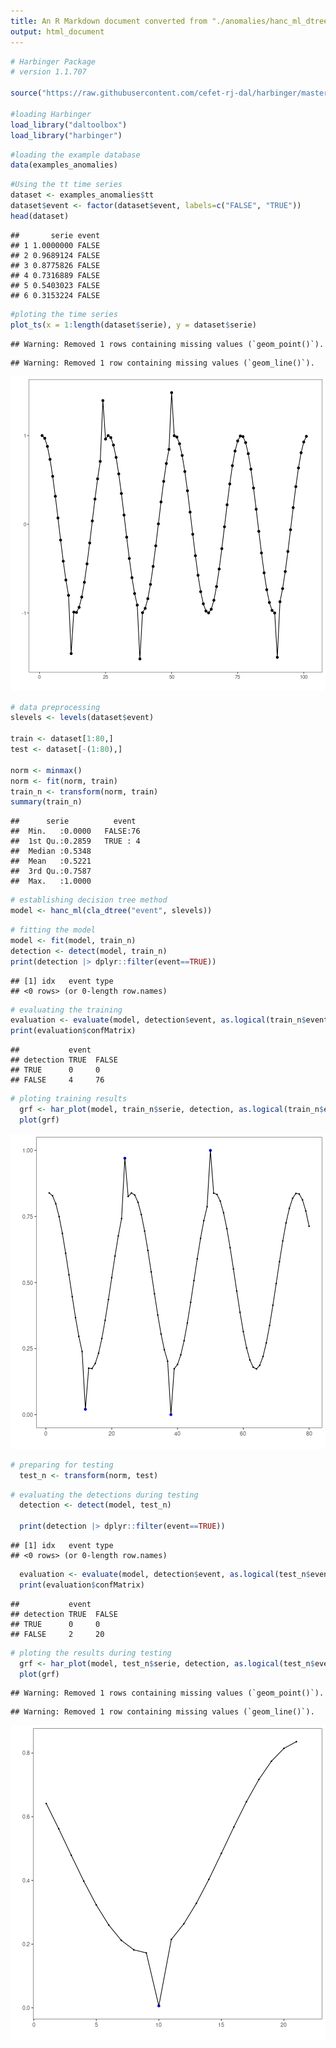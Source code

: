 ```yaml
---
title: An R Markdown document converted from "./anomalies/hanc_ml_dtree.ipynb"
output: html_document
---
```



```r
# Harbinger Package
# version 1.1.707

source("https://raw.githubusercontent.com/cefet-rj-dal/harbinger/master/jupyter.R")

#loading Harbinger
load_library("daltoolbox") 
load_library("harbinger") 
```


```r
#loading the example database
data(examples_anomalies)
```


```r
#Using the tt time series
dataset <- examples_anomalies$tt
dataset$event <- factor(dataset$event, labels=c("FALSE", "TRUE"))
head(dataset)
```

```
##       serie event
## 1 1.0000000 FALSE
## 2 0.9689124 FALSE
## 3 0.8775826 FALSE
## 4 0.7316889 FALSE
## 5 0.5403023 FALSE
## 6 0.3153224 FALSE
```


```r
#ploting the time series
plot_ts(x = 1:length(dataset$serie), y = dataset$serie)
```

```
## Warning: Removed 1 rows containing missing values (`geom_point()`).
```

```
## Warning: Removed 1 row containing missing values (`geom_line()`).
```

![plot of chunk unnamed-chunk-4](fig/hanc_ml_dtree/unnamed-chunk-4-1.png)


```r
# data preprocessing
slevels <- levels(dataset$event)

train <- dataset[1:80,]
test <- dataset[-(1:80),]

norm <- minmax()
norm <- fit(norm, train)
train_n <- transform(norm, train)
summary(train_n)
```

```
##      serie          event   
##  Min.   :0.0000   FALSE:76  
##  1st Qu.:0.2859   TRUE : 4  
##  Median :0.5348             
##  Mean   :0.5221             
##  3rd Qu.:0.7587             
##  Max.   :1.0000
```


```r
# establishing decision tree method 
model <- hanc_ml(cla_dtree("event", slevels))
```


```r
# fitting the model
model <- fit(model, train_n)
detection <- detect(model, train_n)
print(detection |> dplyr::filter(event==TRUE))
```

```
## [1] idx   event type 
## <0 rows> (or 0-length row.names)
```

```r
# evaluating the training
evaluation <- evaluate(model, detection$event, as.logical(train_n$event))
print(evaluation$confMatrix)
```

```
##           event      
## detection TRUE  FALSE
## TRUE      0     0    
## FALSE     4     76
```


```r
# ploting training results
  grf <- har_plot(model, train_n$serie, detection, as.logical(train_n$event))
  plot(grf)
```

![plot of chunk unnamed-chunk-8](fig/hanc_ml_dtree/unnamed-chunk-8-1.png)


```r
# preparing for testing
  test_n <- transform(norm, test)
```


```r
# evaluating the detections during testing
  detection <- detect(model, test_n)

  print(detection |> dplyr::filter(event==TRUE))
```

```
## [1] idx   event type 
## <0 rows> (or 0-length row.names)
```

```r
  evaluation <- evaluate(model, detection$event, as.logical(test_n$event))
  print(evaluation$confMatrix)
```

```
##           event      
## detection TRUE  FALSE
## TRUE      0     0    
## FALSE     2     20
```


```r
# ploting the results during testing
  grf <- har_plot(model, test_n$serie, detection, as.logical(test_n$event))
  plot(grf)
```

```
## Warning: Removed 1 rows containing missing values (`geom_point()`).
```

```
## Warning: Removed 1 row containing missing values (`geom_line()`).
```

![plot of chunk unnamed-chunk-11](fig/hanc_ml_dtree/unnamed-chunk-11-1.png)

